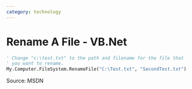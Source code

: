 ```yaml
---
category: technology
---
```

# Rename A File - VB.Net

```vb
' Change "c:\test.txt" to the path and filename for the file that
' you want to rename.
My.Computer.FileSystem.RenameFile("C:\Test.txt", "SecondTest.txt")
```

Source: MSDN

